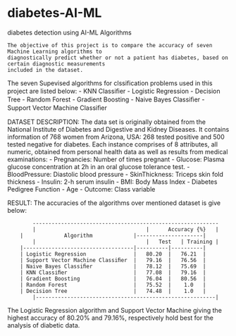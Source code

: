 # diabetes-AI-ML
diabetes detection using AI-ML Algorithms

	
    The objective of this project is to compare the accuracy of seven Machine Learning algorithms to 
    diagnostically predict whether or not a patient has diabetes, based on certain diagnostic measurements
    included in the dataset.

The seven Supevised algorithms for clssification problems used in this project are listed below:
	-  KNN Classiﬁer
	-  Logistic Regression
	-  Decision Tree
	-  Random Forest
	-  Gradient Boosting
	-  Naive Bayes Classiﬁer
	-  Support Vector Machine Classiﬁer

DATASET DESCRIPTION:
	The data set is originally obtained from the National Institute of Diabetes and Digestive and Kidney Diseases. It contains information of 768 women from Arizona, USA: 268 tested positive and 500 tested negative for diabetes. Each instance comprises of 8 attributes, all numeric, obtained from personal health data as well as results from medical examinations:
		-  Pregnancies: Number of times pregnant
		-  Glucose: Plasma glucose concentration at 2h in an oral glucose tolerance test.
		-  BloodPressure: Diastolic blood pressure 
		-  SkinThickness: Triceps skin fold thickness
		-  Insulin: 2-h serum insulin
		-  BMI: Body Mass Index
		-  Diabetes Pedigree Function 
		-  Age
		-  Outcome: Class variable

RESULT:
	The accuracies of the algorithms over mentioned dataset is give below:
  
  
            -----------------------------------------------------------
            |                                   |      Accuracy {%}   |
		|             Algorithm             |---------------------|
            |                                   |   Test   | Training |
		|-----------------------------------|----------|----------|
		| Logistic Regression               |   80.20  |   76.21  |
		| Support Vector Machine Classiﬁer  |   79.16  |   76.56  |
		| Naive Bayes Classiﬁer             |   78.12  |   75.69  |
		| KNN Classiﬁer                     |   77.08  |   79.16  |
		| Gradient Boosting                 |   76.04  |   80.56  |
		| Random Forest                     |   75.52  |    1.0   |
		| Decision Tree                     |   74.48  |    1.0   |
            |---------------------------------------------------------|

The Logistic Regression algorithm and Support Vector Machine giving the highest accuracy of 80.20% and 79.16%, respectively hold best for the analysis of diabetic data.
